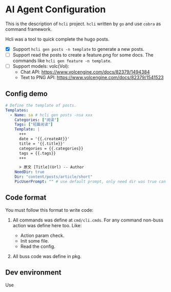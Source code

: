 # AI Agent Configuration

This is the description of `hcli` project.
`hcli` written by `go` and use `cobra` as command framework.

Hcli was a tool to quick complete the hugo posts.

- [x] Support `hcli gen posts -n template` to generate a new posts.
- [ ] Support read the posts to create a feature.png for some docs. 
      The commands like `hcli gen feature -n template`.
- [ ] Support models: volc(Vol):
  - Chat API: https://www.volcengine.com/docs/82379/1494384
  - Text to PNG API: https://www.volcengine.com/docs/82379/1541523
## Config demo
```yaml
# Define the template of posts.
Templates:
  - Name: sa # hcli gen posts -nsa xxx
    Categories: ["阅读"]
    Tags: ["短篇阅读"]
    Template: |
      +++
      date = '{{.createAt}}'
      title = '{{.title}}'
      categories = {{.categories}}
      tags = {{.tags}}
      +++

      > 原文 [Title](Url) -- Author
    NeedDir: true
    Dir: "content/posts/article/short"
    PicUserPrompt: "" # use default prompt, only need dir was true can generate pic.
```

## Code format

You must follow this format to write code:

1. All commands was define at `cmd/cli.cmds`.
For any command non-buss action was define here too.
Like: 
    - Action param check.
    - Init some file.
    - Read the config.

2. All buss code was define in pkg.

## Dev environment

Use 